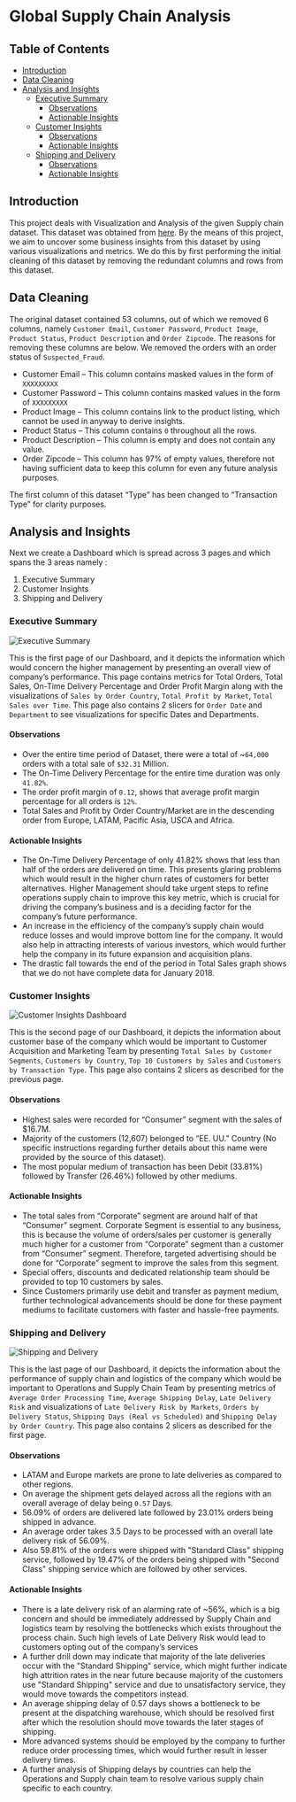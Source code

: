 # Global Supply Chain Analysis

## Table of Contents

- [Introduction](#introduction)
- [Data Cleaning](#data-cleaning)
- [Analysis and Insights](#analysis-and-insights)
  - [Executive Summary](#executive-summary)
    - [Observations](#observations)
    - [Actionable Insights](#actionable-insights)
  - [Customer Insights](#customer-insights)
    - [Observations](#observations-1)
    - [Actionable Insights](#actionable-insights-1)
  - [Shipping and Delivery](#shipping-and-delivery)
    - [Observations](#observations-2)
    - [Actionable Insights](#actionable-insights-2)

## Introduction
This project deals with Visualization and Analysis of the given Supply chain dataset. This dataset was obtained from [here](https://data.mendeley.com/datasets/8gx2fvg2k6/5/files/29dc7b05-dda6-4834-8354-5b5cc44430df). By the means of this project, we aim to uncover some business insights from this dataset by using various visualizations and metrics. We do this by first performing the initial cleaning of this dataset by removing the redundant columns and rows from this dataset.

## Data Cleaning
The original dataset contained 53 columns, out of which we removed 6 columns, namely `Customer Email`, `Customer Password`, `Product Image`, `Product Status`, `Product Description` and `Order Zipcode`. The reasons for removing these columns are below. We removed the orders with an order status of `Suspected_Fraud`.
- Customer Email – This column contains masked values in the form of `XXXXXXXXX`
- Customer Password – This column contains masked values in the form of `XXXXXXXXX`
- Product Image – This column contains link to the product listing, which cannot be used in anyway to derive insights.
- Product Status – This column contains `0` throughout all the rows.
- Product Description – This column is empty and does not contain any value. 
- Order Zipcode – This column has 97% of empty values, therefore not having sufficient data to keep this column for even any future analysis purposes.

The first column of this dataset “Type” has been changed to “Transaction Type” for clarity purposes. 

## Analysis and Insights
Next we create a Dashboard which is spread across 3 pages and which spans the 3 areas namely :  
1.	Executive Summary 
2.	Customer Insights
3.	Shipping and Delivery

### Executive Summary

![Executive Summary](https://github.com/VipulSharma95/Portfolio_Projects/blob/main/Global%20Supply%20Chain%20-%20Power%20BI/Supply%20Chain%20Power%20BI_Page1.jpg)


This is the first page of our Dashboard, and it depicts the information which would concern the higher management by presenting an overall view of company’s performance. This page contains metrics for Total Orders, Total Sales, On-Time Delivery Percentage and Order Profit Margin along with the visualizations of `Sales by Order Country`, `Total Profit by Market`, `Total Sales over Time`. This page also contains 2 slicers for `Order Date` and `Department` to see visualizations for specific Dates and Departments.

#### Observations 
- Over the entire time period of Dataset, there were a total of ~`64,000` orders with a total sale of `$32.31` Million.
- The On-Time Delivery Percentage for the entire time duration was only `41.82%`.
- The order profit margin of `0.12`, shows that average profit margin percentage for all orders is `12%`.
- Total Sales and Profit by Order Country/Market are in the descending order from Europe, LATAM, Pacific Asia, USCA and Africa. 

#### Actionable Insights
- The On-Time Delivery Percentage of only 41.82% shows that less than half of the orders are delivered on time. This presents glaring problems which would result in the higher churn rates of customers for better alternatives. Higher Management should take urgent steps to refine operations supply chain to improve this key metric, which is crucial for driving the company’s business and is a deciding factor for the company’s future performance.
- An increase in the efficiency of the company’s supply chain would reduce losses and would improve bottom line for the company. It would also help in attracting interests of various investors, which would further help the company in its future expansion and acquisition plans.  
- The drastic fall towards the end of the period in Total Sales graph shows that we do not have complete data for January 2018.

### Customer Insights

![Customer Insights Dashboard](https://github.com/VipulSharma95/Portfolio_Projects/blob/main/Global%20Supply%20Chain%20-%20Power%20BI/Supply%20Chain%20Power%20BI_Page2.jpg)

This is the second page of our Dashboard, it depicts the information about customer base of the company which would be important to Customer Acquisition and Marketing Team by presenting `Total Sales by Customer Segments`, `Customers by Country`, `Top 10 Customers by Sales` and `Customers by Transaction Type`. This page also contains 2 slicers as described for the previous page. 

#### Observations
- Highest sales were recorded for “Consumer” segment with the sales of $16.7M.
- Majority of the customers (12,607) belonged to “EE. UU.” Country (No specific instructions regarding further details about this name were provided by the source of this dataset).
- The most popular medium of transaction has been Debit (33.81%) followed by Transfer (26.46%) followed by other mediums.

#### Actionable Insights
- The total sales from “Corporate” segment are around half of that “Consumer” segment. Corporate Segment is essential to any business, this is because the volume of orders/sales per customer is generally much higher for a customer from “Corporate” segment than a customer from “Consumer” segment. Therefore, targeted advertising should be done for “Corporate” segment to improve the sales from this segment.
- Special offers, discounts and dedicated relationship team should be provided to top 10 customers by sales. 
- Since Customers primarily use debit and transfer as payment medium, further technological advancements should be done for these payment mediums to facilitate customers with faster and hassle-free payments. 

### Shipping and Delivery

![Shipping and Delivery](https://github.com/VipulSharma95/Portfolio_Projects/blob/main/Global%20Supply%20Chain%20-%20Power%20BI/Supply%20Chain%20Power%20BI_Page3.jpg)

This is the last page of our Dashboard, it depicts the information about the performance of supply chain and logistics of the company which would be important to Operations and Supply Chain Team by presenting metrics of `Average Order Processing Time`, `Average Shipping Delay`, `Late Delivery Risk` and visualizations of `Late Delivery Risk by Markets`, `Orders by Delivery Status`, `Shipping Days (Real vs Scheduled)` and `Shipping Delay by Order Country`. This page also contains 2 slicers as described for the first page. 

#### Observations
- LATAM and Europe markets are prone to late deliveries as compared to other regions.
- On average the shipment gets delayed across all the regions with an overall average of delay being `0.57` Days.
- 56.09% of orders are delivered late followed by 23.01% orders being shipped in advance.
- An average order takes 3.5 Days to be processed with an overall late delivery risk of 56.09%.
- Also 59.81% of the orders were shipped with "Standard Class" shipping service, followed by 19.47% of the orders being shipped with "Second Class" shipping service which are followed by other services. 

#### Actionable Insights
- There is a late delivery risk of an alarming rate of ~56%, which is a big concern and should be immediately addressed by Supply Chain and logistics team by resolving the bottlenecks which exists throughout the process chain. Such high levels of Late Delivery Risk would lead to customers opting out of the company’s services
- A further drill down may indicate that majority of the late deliveries occur with the "Standard Shipping" service, which might further indicate high attrition rates in the near future because majority of the customers use "Standard Shipping" service and due to unsatisfactory service, they would move towards the competitors instead.
- An average shipping delay of 0.57 days shows a bottleneck to be present at the dispatching warehouse, which should be resolved first after which the resolution should move towards the later stages of shipping.
- More advanced systems should be employed by the company to further reduce order processing times, which would further result in lesser delivery times.
- A further analysis of Shipping delays by countries can help the Operations and Supply chain team to resolve various supply chain specific to each country.
